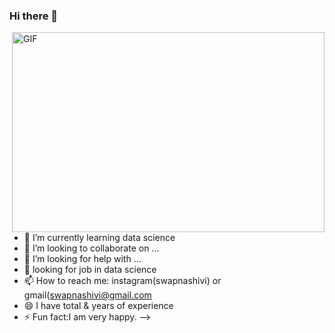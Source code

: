 ### Hi there 👋

 <img align="right" alt="GIF" src="https://github.com/arsentieva/arsentieva/blob/main/code.gif?raw=true" width="500" height="320" />


- 🌱 I’m currently learning data science
- 👯 I’m looking to collaborate on ...
- 🤔 I’m looking for help with ...
- 💬 looking for job in data science
- 📫 How to reach me: instagram(swapnashivi) or gmail(swapnashivi@gmail.com
- 😄 I have total & years of experience
- ⚡ Fun fact:I am very happy.
-->
